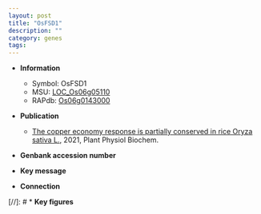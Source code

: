 ```yaml
---
layout: post
title: "OsFSD1"
description: ""
category: genes
tags: 
---
```


* **Information**  
    + Symbol: OsFSD1  
    + MSU: [LOC_Os06g05110](http://rice.plantbiology.msu.edu/cgi-bin/ORF_infopage.cgi?orf=LOC_Os06g05110)  
    + RAPdb: [Os06g0143000](http://rapdb.dna.affrc.go.jp/viewer/gbrowse_details/irgsp1?name=Os06g0143000)  

* **Publication**  
    + [The copper economy response is partially conserved in rice Oryza sativa L.](http://www.ncbi.nlm.nih.gov/pubmed?term=The+copper+economy+response+is+partially+conserved+in+rice+Oryza+sativa+L.%5BTitle%5D), 2021, Plant Physiol Biochem.

* **Genbank accession number**  

* **Key message**  

* **Connection**  

[//]: # * **Key figures**  


